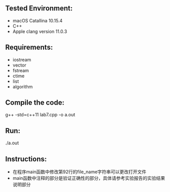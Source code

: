 


## Tested Environment:
- macOS Catallina 10.15.4
- C++ 
- Apple clang version 11.0.3

## Requirements:
- iostream
- vector
- fstream
- ctime
- list
- algorithm


## Compile the code:
g++ -std=c++11 lab7.cpp -o a.out


## Run:
./a.out 


## Instructions:
* 在程序main函数中修改第92行的file_name字符串可以更改打开文件
* main函数中注释的部分是验证正确性的部分，具体请参考实验报告的实验结果说明部分